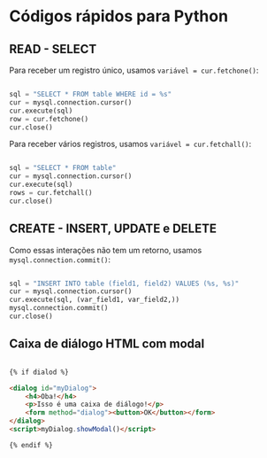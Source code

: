 # Códigos rápidos para Python

## READ - SELECT

Para receber um registro único, usamos `variável = cur.fetchone()`:

```python

sql = "SELECT * FROM table WHERE id = %s"
cur = mysql.connection.cursor()
cur.execute(sql)
row = cur.fetchone()
cur.close()

```

Para receber vários registros, usamos `variável = cur.fetchall()`:

```python

sql = "SELECT * FROM table"
cur = mysql.connection.cursor()
cur.execute(sql)
rows = cur.fetchall()
cur.close()

```

## CREATE - INSERT, UPDATE e DELETE

Como essas interações não tem um retorno, usamos `mysql.connection.commit()`:

```python

sql = "INSERT INTO table (field1, field2) VALUES (%s, %s)"
cur = mysql.connection.cursor()
cur.execute(sql, (var_field1, var_field2,))
mysql.connection.commit()
cur.close()

```

## Caixa de diálogo HTML com modal

```HTML

{% if dialod %}

<dialog id="myDialog">
    <h4>Oba!</h4>
    <p>Isso é uma caixa de diálogo!</p>
    <form method="dialog"><button>OK</button></form>
</dialog>
<script>myDialog.showModal()</script>

{% endif %}

```